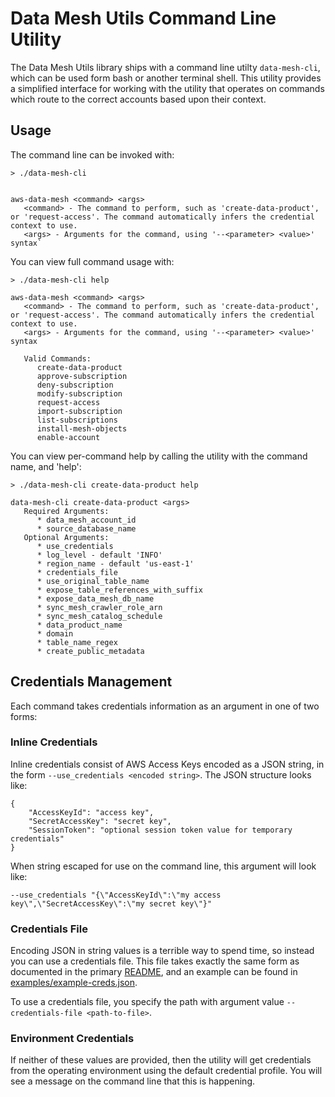 # Data Mesh Utils Command Line Utility

The Data Mesh Utils library ships with a command line utilty `data-mesh-cli`, which can be used form bash or another terminal shell. This utility provides a simplified interface for working with the utility that operates on commands which route to the correct accounts based upon their context.

## Usage

The command line can be invoked with:

```
> ./data-mesh-cli


aws-data-mesh <command> <args>
   <command> - The command to perform, such as 'create-data-product', or 'request-access'. The command automatically infers the credential context to use.
   <args> - Arguments for the command, using '--<parameter> <value>' syntax`
```

You can view full command usage with:

```
> ./data-mesh-cli help

aws-data-mesh <command> <args>
   <command> - The command to perform, such as 'create-data-product', or 'request-access'. The command automatically infers the credential context to use.
   <args> - Arguments for the command, using '--<parameter> <value>' syntax

   Valid Commands:
      create-data-product
      approve-subscription
      deny-subscription
      modify-subscription
      request-access
      import-subscription
      list-subscriptions
      install-mesh-objects
      enable-account
```

You can view per-command help by calling the utility with the command name, and 'help':

```
> ./data-mesh-cli create-data-product help

data-mesh-cli create-data-product <args>
   Required Arguments:
      * data_mesh_account_id
      * source_database_name
   Optional Arguments:
      * use_credentials
      * log_level - default 'INFO'
      * region_name - default 'us-east-1'
      * credentials_file
      * use_original_table_name
      * expose_table_references_with_suffix
      * expose_data_mesh_db_name
      * sync_mesh_crawler_role_arn
      * sync_mesh_catalog_schedule
      * data_product_name
      * domain
      * table_name_regex
      * create_public_metadata
```

## Credentials Management

Each command takes credentials information as an argument in one of two forms:

### Inline Credentials

Inline credentials consist of AWS Access Keys encoded as a JSON string, in the form `--use_credentials <encoded string>`. The JSON structure looks like:

```
{
	"AccessKeyId": "access key",
	"SecretAccessKey": "secret key",
	"SessionToken": "optional session token value for temporary credentials"
}
```
When string escaped for use on the command line, this argument will look like: 

```
--use_credentials "{\"AccessKeyId\":\"my access key\",\"SecretAccessKey\":\"my secret key\"}"
```

### Credentials File

Encoding JSON in string values is a terrible way to spend time, so instead you can use a credentials file. This file takes exactly the same form as documented in the primary [README](../README.md), and an example can be found in [examples/example-creds.json](../examples/example-creds.json).

To use a credentials file, you specify the path with argument value `--credentials-file <path-to-file>`.

### Environment Credentials

If neither of these values are provided, then the utility will get credentials from the operating environment using the default credential profile. You will see a message on the command line that this is happening.
